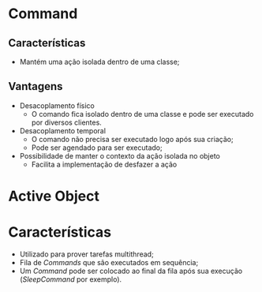 # Command

## Características
- Mantém uma ação isolada dentro de uma classe;

## Vantagens
- Desacoplamento físico
    - O comando fica isolado dentro de uma classe e pode ser executado por diversos clientes.
- Desacoplamento temporal
    - O comando não precisa ser executado logo após sua criação;
    - Pode ser agendado para ser executado;
- Possibilidade de manter o contexto da ação isolada no objeto
    - Facilita a implementação de desfazer a ação

# Active Object

# Características
- Utilizado para prover tarefas multithread;
- Fila de _Commands_ que são executados em sequência;
- Um _Command_ pode ser colocado ao final da fila após sua execução (_SleepCommand_ por exemplo).
